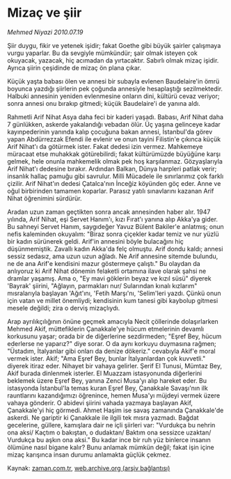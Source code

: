 # Mizaç ve şiir

*Mehmed Niyazi 2010.07.19*

<td class="news-spot">
<p>Şiir duygu, fikir ve yetenek işidir; fakat Goethe gibi büyük şairler çalışmaya vurgu yaparlar. Bu da sevgiyle mümkündür; şair olmak isteyen çok okuyacak, yazacak, hiç acımadan da yırtacaktır. Sabırlı olmak mizaç işidir. Ayrıca şiirin çeşidinde de mizaç ön plana çıkar.</p>
<p><p> Küçük yaşta babası ölen ve annesi bir subayla evlenen Baudelaire'in ömrü boyunca yazdığı şiirlerin pek çoğunda annesiyle hesaplaştığı sezilmektedir. Halbuki annesinin yeniden evlenmesine onların dini, kültürü cevaz veriyor; sonra annesi onu bırakıp gitmedi; küçük Baudelaire'i de yanına aldı.
<p> Rahmetli Arif Nihat Asya daha feci bir kaderi yaşadı. Babası, Arif Nihat daha 7 günlükken, askerde yakalandığı vebadan ölür. Üç yaşına gelinceye kadar kayınpederinin yanında kalıp çocuğuna bakan annesi, İstanbul'da görev yapan Abdürrezzak Efendi ile evlenir ve onun tayini Filistin'e çıkınca küçük Arif Nihat'ı da götürmek ister. Fakat dedesi izin vermez. Mahkemeye müracaat etse muhakkak götürebilirdi; fakat kültürümüzde büyüğüne karşı gelmek, hele onunla mahkemelik olmak pek hoş karşılanmaz. Gözyaşlarıyla Arif Nihat'ı dedesine bırakır. Ardından Balkan, Dünya harpleri patlak verir; insanlık hallaç pamuğu gibi savrulur. Milli Mücadele ile sınırlarımız çok farklı çizilir. Arif Nihat'ın dedesi Çatalca'nın İnceğiz köyünden göç eder. Anne ve oğul birbirinden tamamen koparlar. Parasız yatılı sınavlarını kazanan Arif Nihat öğrenimini sürdürür.
<p> Aradan uzun zaman geçtikten sonra ancak annesinden haber alır. 1947 yılında, Arif Nihat, eşi Servet Hanım'ı, kızı Fırat'ı yanına alıp Akka'ya gider. Bu sahneyi Servet Hanım, saygıdeğer Yavuz Bülent Bakiler'e anlatmış; onun nefis kaleminden okuyalım: "Biraz sonra çiçekler kadar temiz ve nur yüzlü bir kadın sürünerek geldi. Arif'in annesini böyle bulacağını hiç düşünmemiştik. Zavallı kadın Akka'da felç olmuştu. Arif dondu kaldı; annesi sessiz sedasız, ama uzun uzun ağladı. Ne Arif annesine sitemde bulundu, ne de ana Arif'e kendisini mazur göstermeye çalıştı." Bu olaydan da anlıyoruz ki Arif Nihat dönemin felaketli ortamına ilave olarak şahsi ne dramlar yaşamış. Ama o, "Ey mavi göklerin beyaz ve kızıl süsü" diyerek 'Bayrak' şiirini, "Ağlayın, parmakları nur/ Sularından kınalı kızlarım" mısralarıyla başlayan 'Ağıt'ını, 'Fetih Marşı'nı, 'Selim'leri yazdı. Çünkü onun için vatan ve millet önemliydi; kendisinin kum tanesi gibi kaybolup gitmesi mesele değildi; zira o derviş mizaçlıydı.
<p> Arap ayrılıkçılığının önüne geçmek amacıyla Necit çöllerinde dolaşırlarken Mehmed Akif, müttefiklerin Çanakkale'ye hücum etmelerinin devamlı korkusunu yaşar; orada bir de diğerlerine sezdirmeden; "Eşref Bey, hücum ederlerse ne yaparız?" diye sorar. O da aynı korkuyu duymasına rağmen; "Üstadım, İtalyanlar gibi onları da denize dökeriz." cevabıyla Akif'e moral vermek ister. Akif; "Ama Eşref Bey, bunlar İtalyanlardan çok kuvvetli." diyerek itiraz eder. Nihayet bir vahaya gelirler. Şerif El Tunusi, Mümtaz Bey, Akif burada dinlenmek isterler. El Muazzam istasyonunda diğerlerini beklemek üzere Eşref Bey, yanına Zenci Musa'yı alıp hareket eder. Bu istasyonda İstanbul'la temas kuran Eşref Bey, Çanakkale Savaşı'nın ilk rauntlarını kazandığımızı öğrenince, hemen Musa'yı müjdeyi vermek üzere vahaya gönderir. O abidevi şiirini vahada yazmaya başlayan Akif, Çanakkale'yi hiç görmedi. Ahmet Haşim ise savaş zamanında Çanakkale'de askerdi. Ne gariptir ki Çanakkale ile ilgili tek mısra yazmadı. Bağdat gecelerine, güllere, kamışlara dair ne içli şiirleri var: "Vurdukça bu nehrin ona aksi/ Kaçtım o bakıştan, o dudaktan/ Baktım ona sessizce uzaktan/ Vurdukça bu aşkın ona aksi." Bu kadar ince bir ruh yüz binlerce insanın ölümüne nasıl bigane kalır? Bunu anlamak mümkün değil; fakat işin içine mizaç karışınca insan durumu anlamakta güçlük çekmez.</p>
<a href="http://web.archive.org/web/20101130223524/mailto:m.niyazi@zaman.com.tr">
</a></p></p></p></p></td>

Kaynak: [zaman.com.tr](http://zaman.com.tr/yazar.do?yazino=1006469), [web.archive.org (arşiv bağlantısı)](http://web.archive.org/web/20101130223524/http://zaman.com.tr/yazar.do?yazino=1006469)
